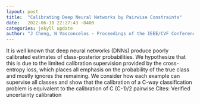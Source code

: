 ```yaml
---
layout: post
title:  "Calibrating Deep Neural Networks by Pairwise Constraints"
date:   2022-06-10 22:27:43 -0400
categories: jekyll update
author: "J Cheng, N Vasconcelos - Proceedings of the IEEE/CVF Conference on Computer , 2022"
---
```

It is well known that deep neural networks (DNNs) produce poorly calibrated estimates of class-posterior probabilities. We hypothesize that this is due to the limited calibration supervision provided by the cross-entropy loss, which places all emphasis on the probability of the true class and mostly ignores the remaining. We consider how each example can supervise all classes and show that the calibration of a C-way classification problem is equivalent to the calibration of C (C-1)/2 pairwise 
Cites: Verified uncertainty calibration